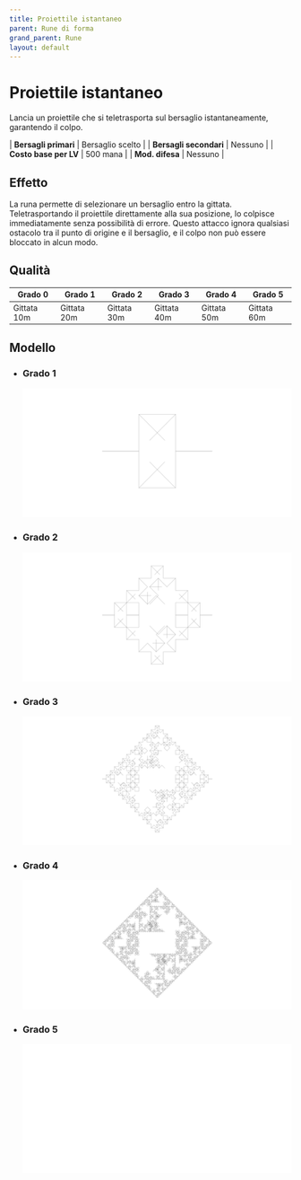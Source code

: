 ```yaml
---
title: Proiettile istantaneo
parent: Rune di forma
grand_parent: Rune
layout: default
---
```


# **Proiettile istantaneo**

Lancia un proiettile che si teletrasporta sul bersaglio istantaneamente, garantendo il colpo.

| **Bersagli primari**   | Bersaglio scelto                          |
| **Bersagli secondari** | Nessuno                                   |
| **Costo base per LV**  | 500 mana                                  |
| **Mod. difesa**        | Nessuno                                   |

## Effetto
La runa permette di selezionare un bersaglio entro la gittata. Teletrasportando il proiettile direttamente alla sua posizione, lo colpisce immediatamente senza possibilità di errore. Questo attacco ignora qualsiasi ostacolo tra il punto di origine e il bersaglio, e il colpo non può essere bloccato in alcun modo.

## Qualità

| Grado 0 | Grado 1 | Grado 2 | Grado 3 | Grado 4 | Grado 5 |
|---------|---------|---------|---------|---------|---------|
| Gittata 10m | Gittata 20m | Gittata 30m | Gittata 40m | Gittata 50m | Gittata 60m |

## Modello
- ### Grado 1<br>
  ![Grado 1](1.png "Grado 1")
- ### Grado 2<br>
  ![Grado 2](2.png "Grado 2")
- ### Grado 3<br>
  ![Grado 3](3.png "Grado 3")
- ### Grado 4<br>
  ![Grado 4](4.png "Grado 4")
- ### Grado 5<br>
  ![Grado 5](5.png "Grado 5")
